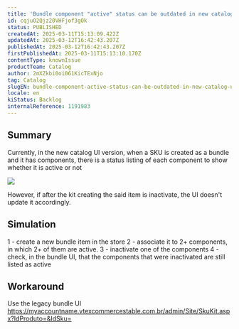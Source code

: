 ```yaml
---
title: 'Bundle component "active" status can be outdated in new catalog UI'
id: cqjuO2Qjz20VHFjof3gOk
status: PUBLISHED
createdAt: 2025-03-11T15:13:09.422Z
updatedAt: 2025-03-12T16:42:43.207Z
publishedAt: 2025-03-12T16:42:43.207Z
firstPublishedAt: 2025-03-11T15:13:10.170Z
contentType: knownIssue
productTeam: Catalog
author: 2mXZkbi0oi061KicTExNjo
tag: Catalog
slugEN: bundle-component-active-status-can-be-outdated-in-new-catalog-ui
locale: en
kiStatus: Backlog
internalReference: 1191983
---
```


## Summary


Currently, in the new catalog UI version, when a SKU is created as a bundle and it has components, there is a status listing of each component to show whether it is active or not

 ![](https://vtexhelp.zendesk.com/attachments/token/VFHwd92eJuxyRAtfRJeQmscou/?name=image.png)

However, if after the kit creating the said item is inactivate, the UI doesn't update it accordingly.


##

## Simulation


1 - create a new bundle item in the store
2 - associate it to 2+ components, in which 2+ of them are active.
3 - inactivate one of the components
4 - check, in the bundle UI, that the components that were inactivated are still listed as active


##

## Workaround


Use the legacy bundle UI https://myaccountname.vtexcommercestable.com.br/admin/Site/SkuKit.aspx?IdProduto=&IdSku=





